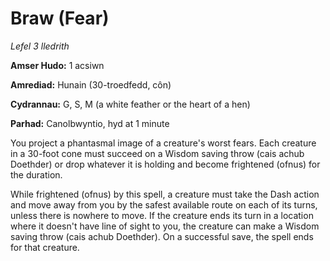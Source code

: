# Braw (Fear)

*Lefel 3 lledrith*

**Amser Hudo:** 1 acsiwn

**Amrediad:** Hunain (30-troedfedd, côn)

**Cydrannau:** G, S, M (a white feather or the heart of a hen)

**Parhad:** Canolbwyntio, hyd at 1 minute

You project a phantasmal image of a creature's worst fears. Each creature in a 30-foot cone must succeed on a Wisdom saving throw (cais achub Doethder) or drop whatever it is holding and become frightened (ofnus) for the duration.

While frightened (ofnus) by this spell, a creature must take the Dash action and move away from you by the safest available route on each of its turns, unless there is nowhere to move. If the creature ends its turn in a location where it doesn't have line of sight to you, the creature can make a Wisdom saving throw (cais achub Doethder). On a successful save, the spell ends for that creature.